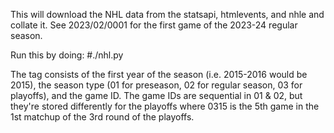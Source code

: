 This will download the NHL data from the statsapi, htmlevents, and nhle and collate it.
See 2023/02/0001 for the first game of the 2023-24 regular season.

Run this by doing:
#./nhl.py <tag>

The tag consists of the first year of the season (i.e. 2015-2016 would be 2015),
the season type (01 for preseason, 02 for regular season, 03 for playoffs),
and the game ID.  The game IDs are sequential in 01 & 02, but they're stored
differently for the playoffs where 0315 is the 5th game in the 1st matchup of the
3rd round of the playoffs.
